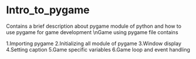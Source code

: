# Intro_to_pygame
Contains a brief description about pygame module of python and how to use pygame for game development
\nGame using pygame file contains

1.Importing pygame
2.Initializing all module of pygame
3.Window display
4.Setting caption
5.Game specific variables
6.Game loop and event handling

